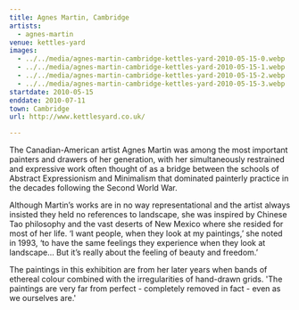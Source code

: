 ```yaml
---
title: Agnes Martin, Cambridge
artists:
  - agnes-martin
venue: kettles-yard
images:
  - ../../media/agnes-martin-cambridge-kettles-yard-2010-05-15-0.webp
  - ../../media/agnes-martin-cambridge-kettles-yard-2010-05-15-1.webp
  - ../../media/agnes-martin-cambridge-kettles-yard-2010-05-15-2.webp
  - ../../media/agnes-martin-cambridge-kettles-yard-2010-05-15-3.webp
startdate: 2010-05-15
enddate: 2010-07-11
town: Cambridge
url: http://www.kettlesyard.co.uk/

---
```


The Canadian-American artist Agnes Martin was among the most important painters and drawers of her generation, with her simultaneously restrained and expressive work often thought of as a bridge between the schools of Abstract Expressionism and Minimalism that dominated painterly practice in the decades following the Second World War.

Although Martin’s works are in no way representational and the artist always insisted they held no references to landscape, she was inspired by Chinese Tao philosophy and the vast deserts of New Mexico where she resided for most of her life. ‘I want people, when they look at my paintings,’ she noted in 1993, ‘to have the same feelings they experience when they look at landscape… But it’s really about the feeling of beauty and freedom.’

The paintings in this exhibition are from her later years when bands of ethereal colour combined with the irregularities of hand-drawn grids. 'The paintings are very far from perfect - completely removed in fact - even as we ourselves are.'